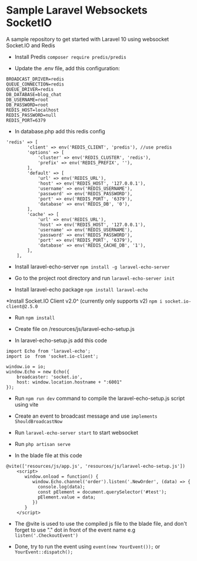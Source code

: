 # Sample Laravel Websockets SocketIO

A sample repository to get started with Laravel 10 using websocket Socket.IO and Redis

* Install Predis
`composer require predis/predis`

* Update the .env file, add this configuration:
```
BROADCAST_DRIVER=redis
QUEUE_CONNECTION=redis
QUEUE_DRIVER=redis
DB_DATABASE=blog_chat
DB_USERNAME=root
DB_PASSWORD=root
REDIS_HOST=localhost
REDIS_PASSWORD=null
REDIS_PORT=6379
```
* In database.php add this redis config
```
'redis' => [
        'client' => env('REDIS_CLIENT', 'predis'), //use predis
        'options' => [
            'cluster' => env('REDIS_CLUSTER', 'redis'),
            'prefix' => env('REDIS_PREFIX', ''),
        ],
        'default' => [
            'url' => env('REDIS_URL'),
            'host' => env('REDIS_HOST', '127.0.0.1'),
            'username' => env('REDIS_USERNAME'),
            'password' => env('REDIS_PASSWORD'),
            'port' => env('REDIS_PORT', '6379'),
            'database' => env('REDIS_DB', '0'),
        ],
        'cache' => [
            'url' => env('REDIS_URL'),
            'host' => env('REDIS_HOST', '127.0.0.1'),
            'username' => env('REDIS_USERNAME'),
            'password' => env('REDIS_PASSWORD'),
            'port' => env('REDIS_PORT', '6379'),
            'database' => env('REDIS_CACHE_DB', '1'),
        ],
    ],
```
* Install laravel-echo-server
`npm install -g laravel-echo-server`

* Go to the project root directory and run
`laravel-echo-server init`

* Install laravel-echo package
`npm install laravel-echo`

*Install Socket.IO Client v2.0^ (currently only supports v2)
`npm i socket.io-client@2.5.0`

* Run `npm install`
  
* Create file on /resources/js/laravel-echo-setup.js
  
* In laravel-echo-setup.js add this code
```
import Echo from 'laravel-echo';
import io  from 'socket.io-client';

window.io = io;
window.Echo = new Echo({
    broadcaster: 'socket.io',
    host: window.location.hostname + ":6001"
});
```
* Run `npm run dev` command to compile the laravel-echo-setup.js script using vite
  
* Create an event to broadcast message and use `implements ShouldBroadcastNow`
  
* Run `laravel-echo-server start` to start websocket
  
* Run `php artisan serve`
  
* In the blade file at this code
```
@vite(['resources/js/app.js', 'resources/js/laravel-echo-setup.js'])
    <script>
       window.onload = function() {
          window.Echo.channel('order').listen('.NewOrder', (data) => {
            console.log(data);
            const pElement = document.querySelector('#test');
            pElement.value = data;
          })
       }
    </script>
```

* The @vite is used to use the compiled js file to the blade file, and don't forget to use "." dot in front of the event name e.g `listen('.CheckoutEvent')`
  
* Done, try to run the event using `event(new YourEvent());` or `YourEvent::dispatch();`
